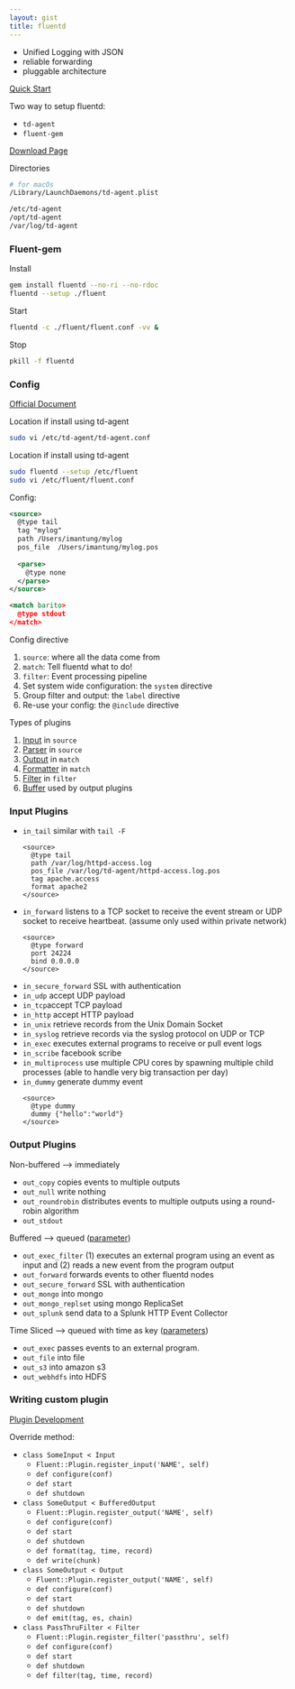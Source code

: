 ```yaml
---
layout: gist
title: fluentd
---
```


- Unified Logging with JSON
- reliable forwarding
- pluggable architecture

[Quick Start](https://docs.fluentd.org/v1.0/articles/quickstart)

Two way to setup fluentd:
- `td-agent`
- `fluent-gem`

[Download Page](https://www.fluentd.org/download)


Directories
```sh
# for macOs
/Library/LaunchDaemons/td-agent.plist

/etc/td-agent
/opt/td-agent
/var/log/td-agent
```

### Fluent-gem

Install
```sh
gem install fluentd --no-ri --no-rdoc
fluentd --setup ./fluent
```

Start
```sh
fluentd -c ./fluent/fluent.conf -vv &
```

Stop
```sh
pkill -f fluentd
```

### Config

[Official Document](https://docs.fluentd.org/v1.0/articles/config-file#(1)-%E2%80%9Csource%E2%80%9D:-where-all-the-data-come-from)

Location if install using td-agent
```sh
sudo vi /etc/td-agent/td-agent.conf
```

Location if install using td-agent
```sh
sudo fluentd --setup /etc/fluent
sudo vi /etc/fluent/fluent.conf
```

Config: 
```xml
<source>
  @type tail
  tag "mylog"
  path /Users/imantung/mylog
  pos_file  /Users/imantung/mylog.pos
  
  <parse>
    @type none
  </parse>
</source>

<match barito>
  @type stdout
</match>
```

Config directive
1. `source`: where all the data come from
2. `match`: Tell fluentd what to do!
3. `filter`: Event processing pipeline
4. Set system wide configuration: the `system` directive
5. Group filter and output: the `label` directive
6. Re-use your config: the `@include` directive

Types of plugins
1. [Input](https://docs.fluentd.org/v0.12/articles/input-plugin-overview) in `source`
2. [Parser](https://docs.fluentd.org/v0.12/articles/parser-plugin-overview) in `source`
3. [Output](https://docs.fluentd.org/v0.12/articles/output-plugin-overview) in `match`
4. [Formatter](https://docs.fluentd.org/v0.12/articles/formatter-plugin-overview) in `match`
5. [Filter](https://docs.fluentd.org/v0.12/articles/filter-plugin-overview) in `filter`
6. [Buffer](https://docs.fluentd.org/v0.12/articles/buffer-plugin-overview) used by output plugins

### Input Plugins

- `in_tail` similar with `tail -F`
  ```
  <source>
    @type tail
    path /var/log/httpd-access.log
    pos_file /var/log/td-agent/httpd-access.log.pos
    tag apache.access
    format apache2
  </source>
  ```
- `in_forward`  listens to a TCP socket to receive the event stream or UDP socket to receive heartbeat. (assume only used within private network)
  ```
  <source>
    @type forward
    port 24224
    bind 0.0.0.0
  </source>
  ```
- `in_secure_forward` SSL with authentication
- `in_udp` accept UDP payload
- `in_tcp`accept TCP payload
- `in_http` accept HTTP payload
- `in_unix` retrieve records from the Unix Domain Socket
- `in_syslog` retrieve records via the syslog protocol on UDP or TCP
- `in_exec` executes external programs to receive or pull event logs
- `in_scribe` facebook scribe
- `in_multiprocess` use multiple CPU cores by spawning multiple child processes (able to handle very big transaction per day)
- `in_dummy` generate dummy event
  ```
  <source>
    @type dummy
    dummy {"hello":"world"}
  </source>
  ```
  
### Output Plugins

Non-buffered --> immediately
- `out_copy` copies events to multiple outputs
- `out_null` write nothing
- `out_roundrobin` distributes events to multiple outputs using a round-robin algorithm
- `out_stdout`

Buffered --> queued ([parameter](https://docs.fluentd.org/v0.12/articles/output-plugin-overview#buffered-output-parameters))
- `out_exec_filter` (1) executes an external program using an event as input and (2) reads a new event from the program output
- `out_forward` forwards events to other fluentd nodes
- `out_secure_forward` SSL with authentication
- `out_mongo` into mongo
- `out_mongo_replset` using mongo ReplicaSet
- `out_splunk` send data to a Splunk HTTP Event Collector 

Time Sliced --> queued with time as key ([parameters](https://docs.fluentd.org/v0.12/articles/output-plugin-overview#time-sliced-output-parameters))
- `out_exec` passes events to an external program.
- `out_file` into file
- `out_s3` into amazon s3
- `out_webhdfs` into HDFS


### Writing custom plugin

[Plugin Development](https://docs.fluentd.org/v0.12/articles/plugin-development)

Override method:
- `class SomeInput < Input`
    - `Fluent::Plugin.register_input('NAME', self)`
    - `def configure(conf)`
    - `def start`
    - `def shutdown`
- `class SomeOutput < BufferedOutput`
    - `Fluent::Plugin.register_output('NAME', self)`
    - `def configure(conf)`
    - `def start`
    - `def shutdown`
    - `def format(tag, time, record)`
    - `def write(chunk)`
- `class SomeOutput < Output`
    - `Fluent::Plugin.register_output('NAME', self)`
    - `def configure(conf)`
    - `def start`
    - `def shutdown`
    - `def emit(tag, es, chain)`
- `class PassThruFilter < Filter`
    - `Fluent::Plugin.register_filter('passthru', self)`
    - `def configure(conf)`
    - `def start`
    - `def shutdown`
    - `def filter(tag, time, record)`

